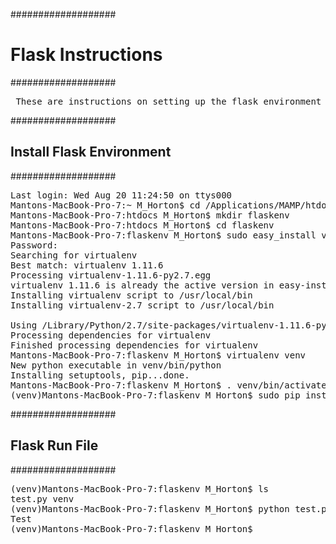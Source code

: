 ###################
<h1> Flask Instructions </h1>
###################

<pre> These are instructions on setting up the flask environment using a Mac</pre>

###################
<h2> Install Flask Environment</h2>
###################

<pre>Last login: Wed Aug 20 11:24:50 on ttys000
Mantons-MacBook-Pro-7:~ M_Horton$ cd /Applications/MAMP/htdocs
Mantons-MacBook-Pro-7:htdocs M_Horton$ mkdir flaskenv
Mantons-MacBook-Pro-7:htdocs M_Horton$ cd flaskenv
Mantons-MacBook-Pro-7:flaskenv M_Horton$ sudo easy_install virtualenv
Password:
Searching for virtualenv
Best match: virtualenv 1.11.6
Processing virtualenv-1.11.6-py2.7.egg
virtualenv 1.11.6 is already the active version in easy-install.pth
Installing virtualenv script to /usr/local/bin
Installing virtualenv-2.7 script to /usr/local/bin

Using /Library/Python/2.7/site-packages/virtualenv-1.11.6-py2.7.egg
Processing dependencies for virtualenv
Finished processing dependencies for virtualenv
Mantons-MacBook-Pro-7:flaskenv M_Horton$ virtualenv venv
New python executable in venv/bin/python
Installing setuptools, pip...done.
Mantons-MacBook-Pro-7:flaskenv M_Horton$ . venv/bin/activate
(venv)Mantons-MacBook-Pro-7:flaskenv M_Horton$ sudo pip install flask</pre>

###################
<h2> Flask Run File </h2>
###################

<pre>(venv)Mantons-MacBook-Pro-7:flaskenv M_Horton$ ls
test.py	venv
(venv)Mantons-MacBook-Pro-7:flaskenv M_Horton$ python test.py
Test
(venv)Mantons-MacBook-Pro-7:flaskenv M_Horton$ </pre>

